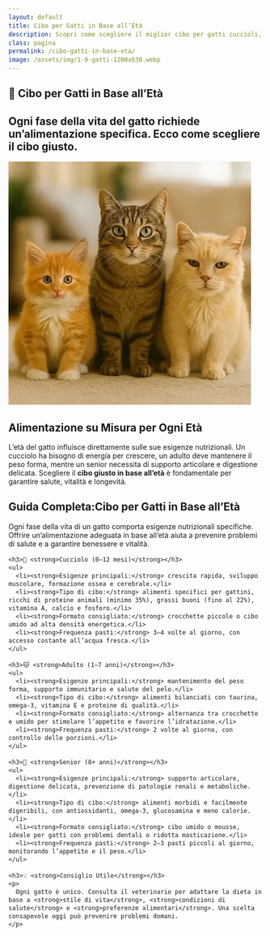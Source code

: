 ```yaml
---
layout: default
title: Cibo per Gatti in Base all’Età
description: Scopri come scegliere il miglior cibo per gatti cuccioli, adulti e senior in base alle loro esigenze nutrizionali.
class: pagina
permalink: /cibo-gatti-in-base-eta/
image: /assets/img/1-9-gatti-1200x630.webp
---
```


<main class="layout-wrapper">

  <!-- 📝 INTRODUZIONE -->
  <section class="intro">
    <h1 class="main-title-centered">🐾 Cibo per Gatti in Base all’Età</h1>
    <h2 class="small-title">
      Ogni fase della vita del gatto richiede un’alimentazione specifica. Ecco come scegliere il cibo giusto.
    </h2>
  </section>

  <!-- 🎯 HERO CON IMMAGINE E TESTO -->
  <section class="hero-row">
    <div class="hero-col image-side">
      <img src="/assets/img/3-Cibo-Gatti-In-Base-All-Eta-480.webp" alt="Tre gatti: cucciolo, adulto e senior in posa">
    </div>
    <div class="hero-col text-side">
      <h2><strong>Alimentazione su Misura</strong> per Ogni Età</h2>
      <p>
        L’età del gatto influisce direttamente sulle sue esigenze nutrizionali. Un cucciolo ha bisogno di energia per crescere, un adulto deve mantenere il peso forma, mentre un senior necessita di supporto articolare e digestione delicata. Scegliere il <strong>cibo giusto in base all’età</strong> è fondamentale per garantire salute, vitalità e longevità.
      </p>
    </div>
  </section>

  <!-- 📚 GUIDA NUTRIZIONALE -->
  <section class="text-block">
    <h2><strong>Guida Completa:Cibo per Gatti in Base all’Età</strong></h2>
    <p>
      Ogni fase della vita di un gatto comporta esigenze nutrizionali specifiche. Offrire un’alimentazione adeguata in base all’età aiuta a prevenire problemi di salute e a garantire benessere e vitalità.
    </p>

    <h3>👶 <strong>Cucciolo (0–12 mesi)</strong></h3>
    <ul>
      <li><strong>Esigenze principali:</strong> crescita rapida, sviluppo muscolare, formazione ossea e cerebrale.</li>
      <li><strong>Tipo di cibo:</strong> alimenti specifici per gattini, ricchi di proteine animali (minimo 35%), grassi buoni (fino al 22%), vitamina A, calcio e fosforo.</li>
      <li><strong>Formato consigliato:</strong> crocchette piccole o cibo umido ad alta densità energetica.</li>
      <li><strong>Frequenza pasti:</strong> 3–4 volte al giorno, con accesso costante all’acqua fresca.</li>
    </ul>

    <h3>🐱 <strong>Adulto (1–7 anni)</strong></h3>
    <ul>
      <li><strong>Esigenze principali:</strong> mantenimento del peso forma, supporto immunitario e salute del pelo.</li>
      <li><strong>Tipo di cibo:</strong> alimenti bilanciati con taurina, omega-3, vitamina E e proteine di qualità.</li>
      <li><strong>Formato consigliato:</strong> alternanza tra crocchette e umido per stimolare l’appetito e favorire l’idratazione.</li>
      <li><strong>Frequenza pasti:</strong> 2 volte al giorno, con controllo delle porzioni.</li>
    </ul>

    <h3>🐾 <strong>Senior (8+ anni)</strong></h3>
    <ul>
      <li><strong>Esigenze principali:</strong> supporto articolare, digestione delicata, prevenzione di patologie renali e metaboliche.</li>
      <li><strong>Tipo di cibo:</strong> alimenti morbidi e facilmente digeribili, con antiossidanti, omega-3, glucosamina e meno calorie.</li>
      <li><strong>Formato consigliato:</strong> cibo umido o mousse, ideale per gatti con problemi dentali o ridotta masticazione.</li>
      <li><strong>Frequenza pasti:</strong> 2–3 pasti piccoli al giorno, monitorando l’appetito e il peso.</li>
    </ul>

    <h3>💡 <strong>Consiglio Utile</strong></h3>
    <p>
      Ogni gatto è unico. Consulta il veterinario per adattare la dieta in base a <strong>stile di vita</strong>, <strong>condizioni di salute</strong> e <strong>preferenze alimentari</strong>. Una scelta consapevole oggi può prevenire problemi domani.
    </p>
  </section>

</main>
